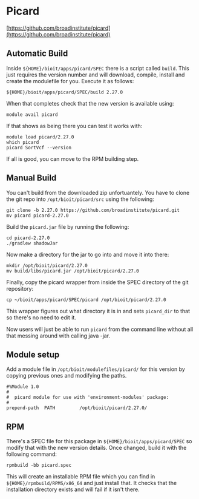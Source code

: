 # Picard

[https://github.com/broadinstitute/picard](https://github.com/broadinstitute/picard)

## Automatic Build

Inside `${HOME}/bioit/apps/picard/SPEC` there is a script called `build`. This just requires the version number and will download, compile, install and create the modulefile for you. Execute it as follows:

    ${HOME}/bioit/apps/picard/SPEC/build 2.27.0

When that completes check that the new version is available using:

    module avail picard

If that shows as being there you can test it works with:

    module load picard/2.27.0
    which picard
    picard SortVcf --version

If all is good, you can move to the RPM building step.

## Manual Build

You can't build from the downloaded zip unfortuantely. You have to clone the git repo into `/opt/bioit/picard/src` using the following:

    git clone -b 2.27.0 https://github.com/broadinstitute/picard.git
    mv picard picard-2.27.0

Build the `picard.jar` file by running the following:

    cd picard-2.27.0
    ./gradlew shadowJar

Now make a directory for the jar to go into and move it into there:

    mkdir /opt/bioit/picard/2.27.0
    mv build/libs/picard.jar /opt/bioit/picard/2.27.0

Finally, copy the picard wrapper from inside the SPEC directory of the git repository:

    cp ~/bioit/apps/picard/SPEC/picard /opt/bioit/picard/2.27.0

This wrapper figures out what directory it is in and sets `picard_dir` to that so there's no need to edit it.

Now users will just be able to run `picard` from the command line without all that messing around with calling java -jar.

## Module setup

Add a module file in `/opt/bioit/modulefiles/picard/` for this version by copying previous ones and modifying the paths.

    #%Module 1.0
    #
    #  picard module for use with 'environment-modules' package:
    #
    prepend-path  PATH         /opt/bioit/picard/2.27.0/

## RPM

There's a SPEC file for this package in `${HOME}/bioit/apps/picard/SPEC` so modify that with the new version details. Once changed, build it with the following command:

    rpmbuild -bb picard.spec

This will create an installable RPM file which you can find in `${HOME}/rpmbuild/RPMS/x86_64` and just install that. It checks that the installation directory exists and will fail if it isn't there.
